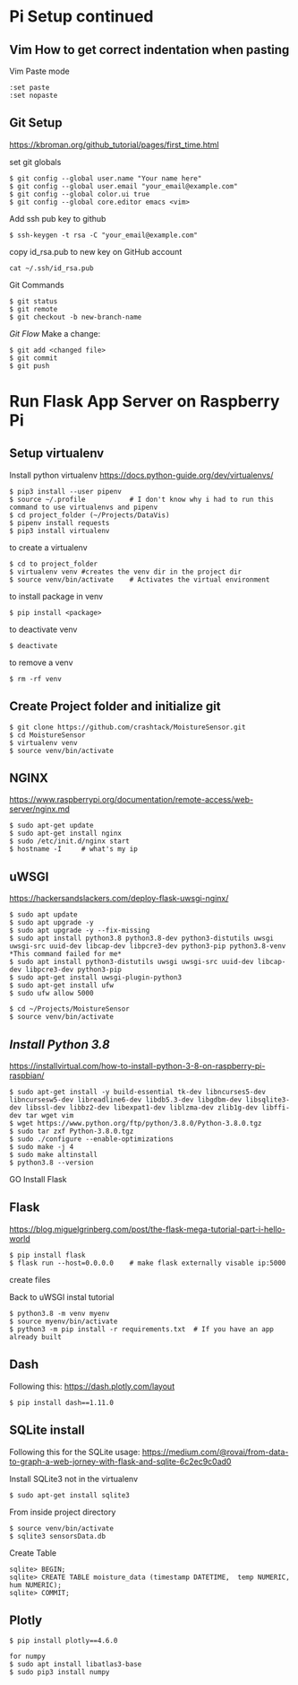 # Pi Setup continued

## Vim How to get correct indentation when pasting
Vim Paste mode
```
:set paste
:set nopaste
```

## Git Setup
https://kbroman.org/github_tutorial/pages/first_time.html

set git globals
```
$ git config --global user.name "Your name here"
$ git config --global user.email "your_email@example.com"
$ git config --global color.ui true
$ git config --global core.editor emacs <vim>
```

Add ssh pub key to github
```
$ ssh-keygen -t rsa -C "your_email@example.com"
```
copy id_rsa.pub to new key on GitHub account
```
cat ~/.ssh/id_rsa.pub
```

Git Commands
```
$ git status
$ git remote
$ git checkout -b new-branch-name
```

*Git Flow*
Make a change:
```
$ git add <changed file>
$ git commit
$ git push
```

# Run Flask App Server on Raspberry Pi
## Setup virtualenv
Install python virtualenv
https://docs.python-guide.org/dev/virtualenvs/
```
$ pip3 install --user pipenv
$ source ~/.profile           # I don't know why i had to run this command to use virtualenvs and pipenv
$ cd project_folder (~/Projects/DataVis)
$ pipenv install requests
$ pip3 install virtualenv
```
to create a virtualenv
```
$ cd to project_folder
$ virtualenv venv #creates the venv dir in the project dir
$ source venv/bin/activate    # Activates the virtual environment
```

to install package in venv
```
$ pip install <package>
```

to deactivate venv
```
$ deactivate
```

to remove a venv
```
$ rm -rf venv
```

## Create Project folder and initialize git
```
$ git clone https://github.com/crashtack/MoistureSensor.git
$ cd MoistureSensor
$ virtualenv venv
$ source venv/bin/activate
```

## NGINX
https://www.raspberrypi.org/documentation/remote-access/web-server/nginx.md
```
$ sudo apt-get update
$ sudo apt-get install nginx
$ sudo /etc/init.d/nginx start
$ hostname -I     # what's my ip
```

## uWSGI
https://hackersandslackers.com/deploy-flask-uwsgi-nginx/
```
$ sudo apt update
$ sudo apt upgrade -y
$ sudo apt upgrade -y --fix-missing
$ sudo apt install python3.8 python3.8-dev python3-distutils uwsgi uwsgi-src uuid-dev libcap-dev libpcre3-dev python3-pip python3.8-venv
*This command failed for me*
$ sudo apt install python3-distutils uwsgi uwsgi-src uuid-dev libcap-dev libpcre3-dev python3-pip
$ sudo apt-get install uwsgi-plugin-python3
$ sudo apt-get install ufw
$ sudo ufw allow 5000

$ cd ~/Projects/MoistureSensor
$ source venv/bin/activate
```

## *Install Python 3.8*
https://installvirtual.com/how-to-install-python-3-8-on-raspberry-pi-raspbian/
```
$ sudo apt-get install -y build-essential tk-dev libncurses5-dev libncursesw5-dev libreadline6-dev libdb5.3-dev libgdbm-dev libsqlite3-dev libssl-dev libbz2-dev libexpat1-dev liblzma-dev zlib1g-dev libffi-dev tar wget vim
$ wget https://www.python.org/ftp/python/3.8.0/Python-3.8.0.tgz
$ sudo tar zxf Python-3.8.0.tgz
$ sudo ./configure --enable-optimizations
$ sudo make -j 4
$ sudo make altinstall
$ python3.8 --version
```

GO Install Flask


## Flask
https://blog.miguelgrinberg.com/post/the-flask-mega-tutorial-part-i-hello-world
```
$ pip install flask
$ flask run --host=0.0.0.0    # make flask externally visable ip:5000
```
create files

Back to uWSGI instal tutorial
```
$ python3.8 -m venv myenv
$ source myenv/bin/activate
$ python3 -m pip install -r requirements.txt  # If you have an app already built
```

## Dash
Following this: https://dash.plotly.com/layout
```
$ pip install dash==1.11.0
```

## SQLite install
Following this for the SQLite usage: https://medium.com/@rovai/from-data-to-graph-a-web-jorney-with-flask-and-sqlite-6c2ec9c0ad0

Install SQLite3 not in the virtualenv
```
$ sudo apt-get install sqlite3
```

From inside project directory
```
$ source venv/bin/activate
$ sqlite3 sensorsData.db
```
Create Table
```
sqlite> BEGIN;
sqlite> CREATE TABLE moisture_data (timestamp DATETIME,  temp NUMERIC, hum NUMERIC);
sqlite> COMMIT;
```

## Plotly
```
$ pip install plotly==4.6.0

for numpy
$ sudo apt install libatlas3-base
$ sudo pip3 install numpy
